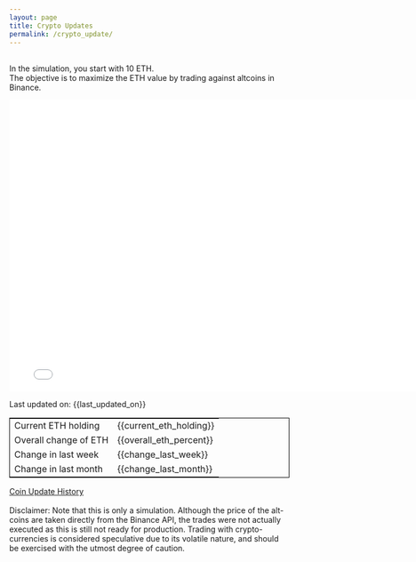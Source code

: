 ```yaml
---
layout: page
title: Crypto Updates
permalink: /crypto_update/
---
```

<br>In the simulation, you start with 10 ETH.<br>The objective is to maximize the ETH value by trading against altcoins 
in Binance.

<iframe width="775" height="525" frameborder="0" scrolling="no" src="//plotly.com/~vikramaditya91/109.embed"></iframe>

Last updated on: {{last_updated_on}}
<table style="border:1px solid black;margin-left:auto;margin-right:auto;">
	<tbody>
	<tr>
		<td>Current ETH holding</td>
		<td>{{current_eth_holding}}</td>
	</tr>
	<tr>
		<td>Overall change of ETH</td>
		<td>{{overall_eth_percent}}</td>
	</tr>
	<tr>
		<td>Change in last week</td>
		<td>{{change_last_week}}</td>
	</tr>
	<tr>
		<td>Change in last month</td>
		<td>{{change_last_month}}</td>
	</tr>
	</tbody>
</table>
<a href="{{ '{{' }} site.baseurl {{ '}}' }}/crypto_history">Coin Update History</a>

<br>
<br>
Disclaimer:
Note that this is only a simulation. Although the price of the alt-coins are taken directly from the Binance API, the trades were not actually executed as this is still not ready for production.
Trading with crypto-currencies is considered speculative due to its volatile nature, and should be exercised with the utmost degree of caution.